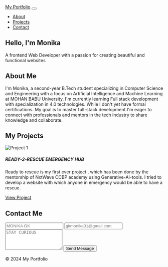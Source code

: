 <!DOCTYPE html>
<html lang="en">
<head>
  <meta charset="UTF-8">
  <meta name="viewport" content="width=device-width, initial-scale=1.0">
  <title>My Portfolio</title>
  <!-- Link to Bootstrap and Tailwind -->
  <link href="https://maxcdn.bootstrapcdn.com/bootstrap/4.5.2/css/bootstrap.min.css" rel="stylesheet">
  <link href="https://cdn.jsdelivr.net/npm/tailwindcss@2.0.2/dist/tailwind.min.css" rel="stylesheet">
  <link rel="stylesheet" href="style.css">
</head>
<body>

<!-- Navbar -->
<nav class="navbar navbar-expand-lg bg-gray-800 text-white">
  <div class="container">
    <a class="navbar-brand text-white" href="#">My Portfolio</a>
    <button class="navbar-toggler" type="button" data-toggle="collapse" data-target="#navbarNav">
      <span class="navbar-toggler-icon"></span>
    </button>
    <div class="collapse navbar-collapse" id="navbarNav">
      <ul class="navbar-nav ml-auto">
        <li class="nav-item"><a class="nav-link" href="#about">About</a></li>
        <li class="nav-item"><a class="nav-link" href="#projects">Projects</a></li>
        <li class="nav-item"><a class="nav-link" href="#contact">Contact</a></li>
      </ul>
    </div>
  </div>
</nav>

<!-- Hero Section -->
<section id="hero" class="hero bg-blue-500 text-white py-20 text-center">
  <h1 class="text-4xl font-bold">Hello, I'm Monika</h1>
  <p class="mt-4">A frontend Web Developer with a passion for creating beautiful and functional websites</p>
</section>

<!-- About Section -->
<section id="about" class="about py-20">
  <div class="container text-center">
    <h2 class="text-3xl font-bold mb-6">About Me</h2>
    <p class="max-w-2xl mx-auto">I'm Monika, a second-year B.Tech student specializing in Computer Science and Engineering with a focus on Artificial Intelligence and Machine Learning at MOHAN BABU University.
I'm currently learning Full stack development with specialization in 4.0 technologies. While I don't yet have formal certifications. My goal is to master full-stack development.I'm eager to connect with professionals and mentors in the tech industry to share knowledge and collaborate.</p>
  </div>
</section>

<!-- Projects Section -->
<section id="projects" class="projects py-20 bg-gray-100">
  <div class="container text-center">
    <h2 class="text-3xl font-bold mb-6">My Projects</h2>
    <div class="row">
      <div class="col-md-4 mb-4">
        <div class="card">
          <img src="project1.jpg" class="card-img-top" alt="Project 1">
          <div class="card-body">
            <h5 class="card-title">READY-2-RESCUE EMERGENCY HUB</h5>
            <p class="card-text">Ready to rescue is my first ever project , which has been done by the mentorship of NxtWave CCBP academy using Generative-AI-tools.
            I tried to develop a website with which anyone in emergency would be able to have a rescue. </p>
            <a href="#https://drive.google.com/file/d/1gmb-rY_YnMhqx1K92M4I-XD4iELvXNFT/view" class="btn btn-primary">View Project</a>
          </div>
        </div>
      </div>
      <!-- Repeat for more projects -->
    </div>
  </div>
</section>

<!-- Contact Section -->
<section id="contact" class="contact py-20">
  <div class="container text-center">
    <h2 class="text-3xl font-bold mb-6">Contact Me</h2>
    <form action="https://formspree.io/f/{your_form_id}" method="POST" class="max-w-lg mx-auto">
      <input type="text" name="name" class="form-control mb-3" placeholder="MONIKA GK" required>
      <input type="email" name="email" class="form-control mb-3" placeholder="gkmonika01@gmail.com" required>
      <textarea name="message" rows="4" class="form-control mb-3" placeholder="STAY CURIOUS" required></textarea>
      <button type="submit" class="btn btn-primary">Send Message</button>
    </form>
  </div>
</section>

<!-- Footer -->
<footer class="bg-gray-800 text-white text-center py-4">
  <p>&copy; 2024 My Portfolio</p>
</footer>

</body>
</html>
